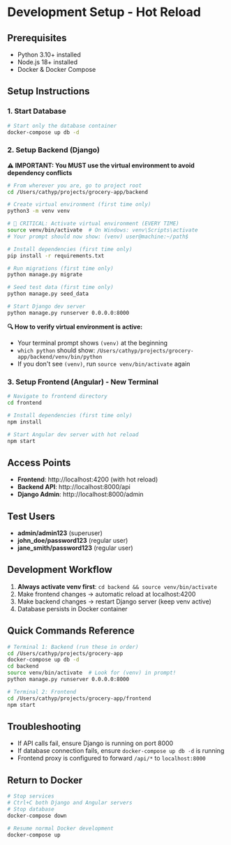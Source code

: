 # Development Setup - Hot Reload

## Prerequisites
- Python 3.10+ installed
- Node.js 18+ installed
- Docker & Docker Compose

## Setup Instructions

### 1. Start Database
```bash
# Start only the database container
docker-compose up db -d
```

### 2. Setup Backend (Django)

**⚠️ IMPORTANT: You MUST use the virtual environment to avoid dependency conflicts**

```bash
# From wherever you are, go to project root
cd /Users/cathyp/projects/grocery-app/backend

# Create virtual environment (first time only)
python3 -m venv venv

# 🔴 CRITICAL: Activate virtual environment (EVERY TIME)
source venv/bin/activate  # On Windows: venv\Scripts\activate
# Your prompt should now show: (venv) user@machine:~/path$

# Install dependencies (first time only)
pip install -r requirements.txt

# Run migrations (first time only)
python manage.py migrate

# Seed test data (first time only)
python manage.py seed_data

# Start Django dev server
python manage.py runserver 0.0.0.0:8000
```

**🔍 How to verify virtual environment is active:**
- Your terminal prompt shows `(venv)` at the beginning
- `which python` should show: `/Users/cathyp/projects/grocery-app/backend/venv/bin/python`
- If you don't see `(venv)`, run `source venv/bin/activate` again

### 3. Setup Frontend (Angular) - New Terminal
```bash
# Navigate to frontend directory
cd frontend

# Install dependencies (first time only)
npm install

# Start Angular dev server with hot reload
npm start
```

## Access Points
- **Frontend**: http://localhost:4200 (with hot reload)
- **Backend API**: http://localhost:8000/api
- **Django Admin**: http://localhost:8000/admin

## Test Users
- **admin/admin123** (superuser)
- **john_doe/password123** (regular user)
- **jane_smith/password123** (regular user)

## Development Workflow
1. **Always activate venv first**: `cd backend && source venv/bin/activate`
2. Make frontend changes → automatic reload at localhost:4200  
3. Make backend changes → restart Django server (keep venv active)
4. Database persists in Docker container

## Quick Commands Reference
```bash
# Terminal 1: Backend (run these in order)
cd /Users/cathyp/projects/grocery-app
docker-compose up db -d
cd backend
source venv/bin/activate  # Look for (venv) in prompt!
python manage.py runserver 0.0.0.0:8000

# Terminal 2: Frontend  
cd /Users/cathyp/projects/grocery-app/frontend
npm start
```

## Troubleshooting
- If API calls fail, ensure Django is running on port 8000
- If database connection fails, ensure `docker-compose up db -d` is running
- Frontend proxy is configured to forward `/api/*` to `localhost:8000`

## Return to Docker
```bash
# Stop services
# Ctrl+C both Django and Angular servers
# Stop database
docker-compose down

# Resume normal Docker development
docker-compose up
```